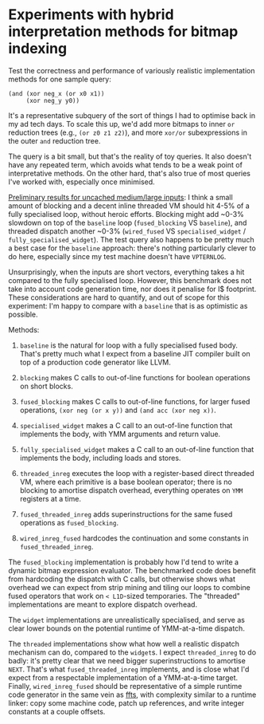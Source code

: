 Experiments with hybrid interpretation methods for bitmap indexing
==================================================================

Test the correctness and performance of variously realistic
implementation methods for one sample query:

    (and (xor neg_x (or x0 x1))
         (xor neg_y y0))

It's a representative subquery of the sort of things I had to optimise
back in my ad tech days.  To scale this up, we'd add more bitmaps to
inner `or` reduction trees (e.g., `(or z0 z1 z2)`), and more `xor/or`
subexpressions in the outer `and` reduction tree.

The query is a bit small, but that's the reality of toy queries.  It
also doesn't have any repeated term, which avoids what tends to be a
weak point of interpretative methods.  On the other hard, that's also
true of most queries I've worked with, especially once minimised.

[Preliminary results for uncached medium/large inputs](https://docs.google.com/spreadsheets/d/11IAD-plhIb1iaQtXri2L8fd7p0iJZsnBpsUkVtZd8uY/edit?usp=sharing):
I think a small amount of blocking and a decent inline threaded VM
should hit 4-5% of a fully specialised loop, without heroic efforts.
Blocking might add ~0-3% slowdown on top of the `baseline` loop
(`fused_blocking` VS `baseline`), and threaded dispatch another ~0-3%
(`wired_fused` VS `specialised_widget` / `fully_specialised_widget`).
The test query also happens to be pretty much a best case for the
`baseline` approach: there's nothing particularly clever to do here,
especially since my test machine doesn't have `VPTERNLOG`.

Unsurprisingly, when the inputs are short vectors, everything takes a hit
compared to the fully specialised loop. However, this benchmark does not
take into account code generation time, nor does it penalise for I$
footprint. These considerations are hard to quantify, and out of scope
for this experiment: I'm happy to compare with a `baseline` that is as
optimistic as possible.

Methods:

1. `baseline` is the natural for loop with a fully specialised fused
   body.  That's pretty much what I expect from a baseline JIT
   compiler built on top of a production code generator like LLVM.

2. `blocking` makes C calls to out-of-line functions for boolean
   operations on short blocks.

3. `fused_blocking` makes C calls to out-of-line functions, for larger
   fused operations, `(xor neg (or x y))` and `(and acc (xor neg x))`.

4. `specialised_widget` makes a C call to an out-of-line function that
   implements the body, with YMM arguments and return value.

5. `fully_specialised_widget` makes a C call to an out-of-line function
   that implements the body, including loads and stores.

6. `threaded_inreg` executes the loop with a register-based direct
   threaded VM, where each primitive is a base boolean operator;
   there is no blocking to amortise dispatch overhead, everything
   operates on `YMM` registers at a time.

7. `fused_threaded_inreg` adds superinstructions for the same fused
   operations as `fused_blocking`.

8. `wired_inreg_fused` hardcodes the continuation and some constants
   in `fused_threaded_inreg`.

The `fused_blocking` implementation is probably how I'd tend to write
a dynamic bitmap expression evaluator.  The benchmarked code does
benefit from hardcoding the dispatch with C calls, but otherwise shows
what overhead we can expect from strip mining and tiling our loops to
combine fused operators that work on `< L1D`-sized temporaries.
The "threaded" implementations are meant to explore dispatch overhead.

The `widget` implementations are unrealistically specialised, and
serve as clear lower bounds on the potential runtime of YMM-at-a-time
dispatch.

The `threaded` implementations show what how well a realistic dispatch
mechanism can do, compared to the `widget`s.  I expect `threaded_inreg`
to do badly: it's pretty clear that we need bigger superinstructions
to amortise `NEXT`.  That's what `fused_threaded_inreg` implements,
and is close what I'd expect from a respectable implementation of a
YMM-at-a-time target.  Finally, `wired_inreg_fused` should be
representative of a simple runtime code generator in the same vein as [ffts](https://github.com/anthonix/ffts), with complexity
similar to a runtime linker: copy some machine code, patch up
references, and write integer constants at a couple offsets.
